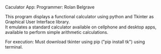 Caculator App:
Programmer: Rolan Belgrave

This program displays a functional calculator using python and Tkinter as Graphical User Interface library.  
It emulates a standard calculator available on cellphone and desktop apps, available to perform simple arithmetic calculations.

For execution:
Must download tkinter using pip ("pip install tk") using terminal.
